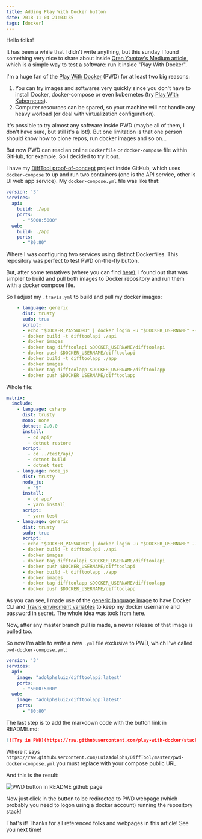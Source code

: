 ```yaml
---
title: Adding Play With Docker button
date: 2018-11-04 21:03:35
tags: [docker]
---
```


Hello folks!

It has been a while that I didn't write anything, but this sunday I found something very nice to share about inside [Oren Yomtov's Medium article](https://medium.com/@patternrecognizer/how-to-add-a-try-in-play-with-docker-button-to-your-github-project-41cb65721e94), which is a simple way to test a software: run it inside "Play With Docker".

I'm a huge fan of the [Play With Docker](https://labs.play-with-docker.com/) (PWD) for at least two big reasons:

1. You can try images and softwares very quickly since you don't have to install Docker, docker-compose or even kubernetes (try [Play With Kubernetes](https://labs.play-with-k8s.com/)).
2. Computer resources can be spared, so your machine will not handle any heavy worload (or deal with virtualization configuration).

It's possible to try almost any software inside PWD (maybe all of them, I don't have sure, but still it's a lot!). But one limitation is that one person should know how to clone repos, run docker images and so on...

But now PWD can read an online `Dockerfile` or `docker-compose` file within GitHub, for example. So I decided to try it out.

I have my [DiffTool proof-of-concept](https://github.com/LuizAdolphs/DiffTool) project inside GitHub, which uses `docker-compose` to up and run two containers (one is the API service, other is UI web app service). My `docker-compose.yml` file was like that:

```yaml
version: '3'
services:
  api:
    build: ./api
    ports:
      - "5000:5000"
  web:
    build: ./app
    ports:
      - "80:80"
```

Where I was configuring two services using distinct Dockerfiles. This repository was perfect to test PWD on-the-fly button.

But, after some tentatives (where you can find [here](https://github.com/LuizAdolphs/DiffTool/commits/master)), I found out that was simpler to build and pull both images to Docker repository and run them with a docker compose file.

So I adjust my `.travis.yml` to build and pull my docker images:

```yaml
    - language: generic
      dist: trusty
      sudo: true
      script:
      - echo "$DOCKER_PASSWORD" | docker login -u "$DOCKER_USERNAME" --password-stdin
      - docker build -t difftoolapi ./api
      - docker images
      - docker tag difftoolapi $DOCKER_USERNAME/difftoolapi
      - docker push $DOCKER_USERNAME/difftoolapi
      - docker build -t difftoolapp ./app
      - docker images
      - docker tag difftoolapp $DOCKER_USERNAME/difftoolapp
      - docker push $DOCKER_USERNAME/difftoolapp
```

Whole file:

```yaml
matrix:
  include:
    - language: csharp
      dist: trusty
      mono: none
      dotnet: 2.0.0
      install:
        - cd api/
        - dotnet restore
      script:
        - cd ../test/api/
        - dotnet build
        - dotnet test 
    - language: node_js
      dist: trusty
      node_js:
        - "9"
      install:
        - cd app/
        - yarn install
      script:
        - yarn test 
    - language: generic
      dist: trusty
      sudo: true
      script:
      - echo "$DOCKER_PASSWORD" | docker login -u "$DOCKER_USERNAME" --password-stdin
      - docker build -t difftoolapi ./api
      - docker images
      - docker tag difftoolapi $DOCKER_USERNAME/difftoolapi
      - docker push $DOCKER_USERNAME/difftoolapi
      - docker build -t difftoolapp ./app
      - docker images
      - docker tag difftoolapp $DOCKER_USERNAME/difftoolapp
      - docker push $DOCKER_USERNAME/difftoolapp
```

As you can see, I made use of the [generic language image](https://docs.travis-ci.com/user/languages/minimal-and-generic/) to have Docker CLI and [Travis enviroment variables](https://docs.travis-ci.com/user/environment-variables/) to keep my docker username and password in secret. The whole idea was took from [here](https://docs.travis-ci.com/user/build-stages/share-docker-image/).

Now, after any master branch pull is made, a newer release of that image is pulled too.

So now I'm able to write a new `.yml` file exclusive to PWD, which I've called `pwd-docker-compose.yml`:

```yaml
version: '3'
services:
  api:
    image: "adolphsluiz/difftoolapi:latest"
    ports:
      - "5000:5000"
  web:
    image: "adolphsluiz/difftoolapp:latest"
    ports:
      - "80:80"
```

The last step is to add the markdown code with the button link in README.md:

```markdown
[![Try in PWD](https://raw.githubusercontent.com/play-with-docker/stacks/master/assets/images/button.png)](https://labs.play-with-docker.com/?stack=https://raw.githubusercontent.com/LuizAdolphs/DiffTool/master/pwd-docker-compose.yml)
```

Where it says `https://raw.githubusercontent.com/LuizAdolphs/DiffTool/master/pwd-docker-compose.yml` you must replace with your compose public URL.

And this is the result:

![PWD button in README github page](/images/button-pwd.png)

Now just click in the button to be redirected to PWD webpage (which probably you need to logon using a docker account) running the repository stack!

That's it! Thanks for all referenced folks and webpages in this article! See you next time!